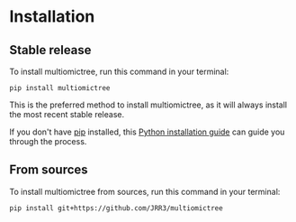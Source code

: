 # Installation

## Stable release

To install multiomictree, run this command in your terminal:

```
pip install multiomictree
```

This is the preferred method to install multiomictree, as it will always install the most recent stable release.

If you don't have [pip](https://pip.pypa.io) installed, this [Python installation guide](http://docs.python-guide.org/en/latest/starting/installation/) can guide you through the process.

## From sources

To install multiomictree from sources, run this command in your terminal:

```
pip install git+https://github.com/JRR3/multiomictree
```
